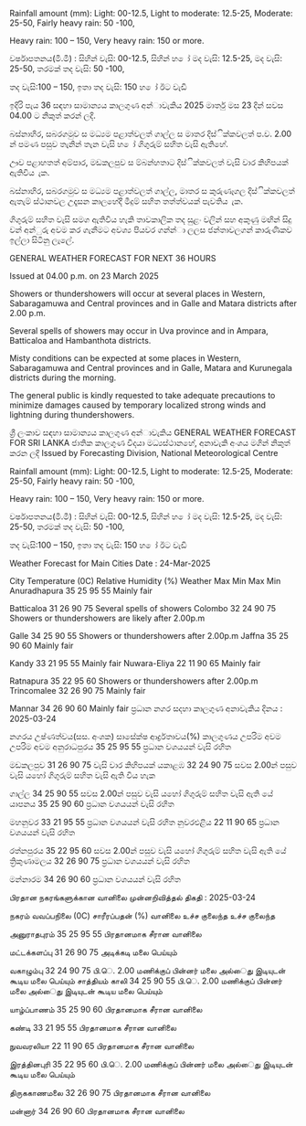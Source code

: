 Rainfall amount (mm): Light: 00-12.5, Light to moderate: 12.5-25, Moderate: 25-50, Fairly heavy rain: 50 -100,

Heavy rain: 100 – 150, Very heavy rain: 150 or more.

වර්ෂාපතනය(මි.මී) : සිහින් වැසි: 00-12.5, සිහින් හ ෝ මද වැසි: 12.5-25, මද වැසි: 25-50, තරමක් තද වැසි: 50 -100,

තද වැසි:100 – 150, ඉතා තද වැසි: 150 හ ෝ ඊට වැඩි

ඉදිරි පැය 36 සඳහා සාමාන්‍යය කාලගුණ අන්‍ාවැකිය 2025 මාර්තු මස 23 දින්‍ සවස 04.00 ට නිකුත් කරන්‍ ලදි.

බස්නාහිර, සබරගමුව ස මධ්‍යම පළාත්වලත් ගාල්ල ස මාතර දිස්ික්කවලත් ප.ව. 2.00 න් පමණ පසුව තැනින් තැන වැසි හ ෝ ගිගුරුම් සහිත වැසි ඇතිහේ.

ඌව පළාහතත් අම්පාර, මඩකලපුව ස ම්බන්හතාට දිස්ික්කවලත් වැසි වාර කිහිපයක් ඇතිවිය ැක.

බස්නාහිර, සබරගමුව ස මධ්‍යම පළාත්වලත් ගාල්ල, මාතර ස කුරුණෑගල දිස්ික්කවලත් ඇතැම් ස්ථානවල උදෑසන කාලහේදී මීදුම් සහිත තත්ත්වයක් පැවතිය ැක.

ගිගුරුම් සහිත වැසි සමග ඇතිවිය හැකි තාවකාලික තද සුළං වලින් සහ අකුණු මඟින් සිදු වන්‍ අන්‍ුරු අවම කර ගැනීමට අවශ්‍ය පියවර ගන්න්‍ා ලලස ජන්‍තාවලගන් කාරුණිකව ඉල්ලා සිටිනු ලැලේ.

GENERAL WEATHER FORECAST FOR NEXT 36 HOURS

Issued at 04.00 p.m. on 23 March 2025

Showers or thundershowers will occur at several places in Western, Sabaragamuwa and Central provinces and in Galle and Matara districts after 2.00 p.m.

Several spells of showers may occur in Uva province and in Ampara, Batticaloa and Hambanthota districts.

Misty conditions can be expected at some places in Western, Sabaragamuwa and Central provinces and in Galle, Matara and Kurunegala districts during the morning.

The general public is kindly requested to take adequate precautions to minimize damages caused by temporary localized strong winds and lightning during thundershowers.

ශ්‍රී ලංකාව සඳහා සාමාන්‍යය කාලගුණ අන්‍ාවැකිය GENERAL WEATHER FORECAST FOR SRI LANKA ජාතික කාලගුණ විදයා මධ්‍යස්ථානහේ, අනාවැකි අංශය මගින් නිකුත් කරන ලදි Issued by Forecasting Division, National Meteorological Centre

Rainfall amount (mm): Light: 00-12.5, Light to moderate: 12.5-25, Moderate: 25-50, Fairly heavy rain: 50 -100,

Heavy rain: 100 – 150, Very heavy rain: 150 or more.

වර්ෂාපතනය(මි.මී) : සිහින් වැසි: 00-12.5, සිහින් හ ෝ මද වැසි: 12.5-25, මද වැසි: 25-50, තරමක් තද වැසි: 50 -100,

තද වැසි:100 – 150, ඉතා තද වැසි: 150 හ ෝ ඊට වැඩි

Weather Forecast for Main Cities Date : 24-Mar-2025

City Temperature (0C) Relative Humidity (%) Weather Max Min Max Min Anuradhapura 35 25 95 55 Mainly fair

Batticaloa 31 26 90 75 Several spells of showers Colombo 32 24 90 75 Showers or thundershowers are likely after 2.00p.m

Galle 34 25 90 55 Showers or thundershowers after 2.00p.m Jaffna 35 25 90 60 Mainly fair

Kandy 33 21 95 55 Mainly fair Nuwara-Eliya 22 11 90 65 Mainly fair

Ratnapura 35 22 95 60 Showers or thundershowers after 2.00p.m Trincomalee 32 26 90 75 Mainly fair

Mannar 34 26 90 60 Mainly fair ප්‍රධාන නගර සදහා කාලගුණ අනාවැකිය දිනය : 2025-03-24

නගරය උෂ්ණත්වය(සස. අංශක) සාසේක්ෂ ආර්ද්‍රතාවය(%) කාලගුණය උපරිම අවම උපරිම අවම අනුරාධපුරය 35 25 95 55 ප්‍රධාන වශයයන් වැසි රහිත

මඩකලපුව 31 26 90 75 වැසි වාර කිහිපයක් යකාළඹ 32 24 90 75 සවස 2.00න් පසුව වැසි යහෝ ගිගුරුම් සහිත වැසි ඇති විය හැක

ගාල්ල 34 25 90 55 සවස 2.00න් පසුව වැසි යහෝ ගිගුරුම් සහිත වැසි ඇති යේ යාපනය 35 25 90 60 ප්‍රධාන වශයයන් වැසි රහිත

මහනුවර 33 21 95 55 ප්‍රධාන වශයයන් වැසි රහිත නුවරඑළිය 22 11 90 65 ප්‍රධාන වශයයන් වැසි රහිත

රත්නපුරය 35 22 95 60 සවස 2.00න් පසුව වැසි යහෝ ගිගුරුම් සහිත වැසි ඇති යේ ත්‍රිකුණාමලය 32 26 90 75 ප්‍රධාන වශයයන් වැසි රහිත

මන්නාරම 34 26 90 60 ප්‍රධාන වශයයන් වැසි රහිත

பிரதான நகரங்களுக்கான வானிலை முன்னறிவித்தல் திகதி : 2025-03-24

நகரம் வவப்பநிலை (0C) சாரீரப்பதன் (%) வானிலை உச்ச குலைந்த உச்ச குலைந்த

அனுராதபுரம் 35 25 95 55 பிரதானமாக சீரான வானிலை

மட்டக்களப்பு 31 26 90 75 அடிக்கடி மலை பெய்யும்

வகாழும்பு 32 24 90 75 பி.ெ. 2.00 மணிக்குப் பின்னர் மலை அல்ைது இடியுடன் கூடிய மலை பெய்யும் சாத்தியம் காலி 34 25 90 55 பி.ெ. 2.00 மணிக்குப் பின்னர் மலை அல்ைது இடியுடன் கூடிய மலை பெய்யும்

யாழ்ப்பாணம் 35 25 90 60 பிரதானமாக சீரான வானிலை

கண்டி 33 21 95 55 பிரதானமாக சீரான வானிலை

நுவவரலியா 22 11 90 65 பிரதானமாக சீரான வானிலை

இரத்தினபுரி 35 22 95 60 பி.ெ. 2.00 மணிக்குப் பின்னர் மலை அல்ைது இடியுடன் கூடிய மலை பெய்யும்

திருககாணமலை 32 26 90 75 பிரதானமாக சீரான வானிலை

மன்னார் 34 26 90 60 பிரதானமாக சீரான வானிலை